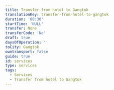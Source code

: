 ```yaml
---
title: Transfer from hotel to Gangtok
translationKey: transfer-from-hotel-to-gangtok
duration: '00:30'
startTime: 'NULL'
transfer: None
transferCode: 'No'
draft: true
daysOfOperation: ''
toCity: Gangtok
owntransport: false
guide: true
id: services
type: services
tags:
  - Services
  - Transfer from hotel to Gangtok
---
```

